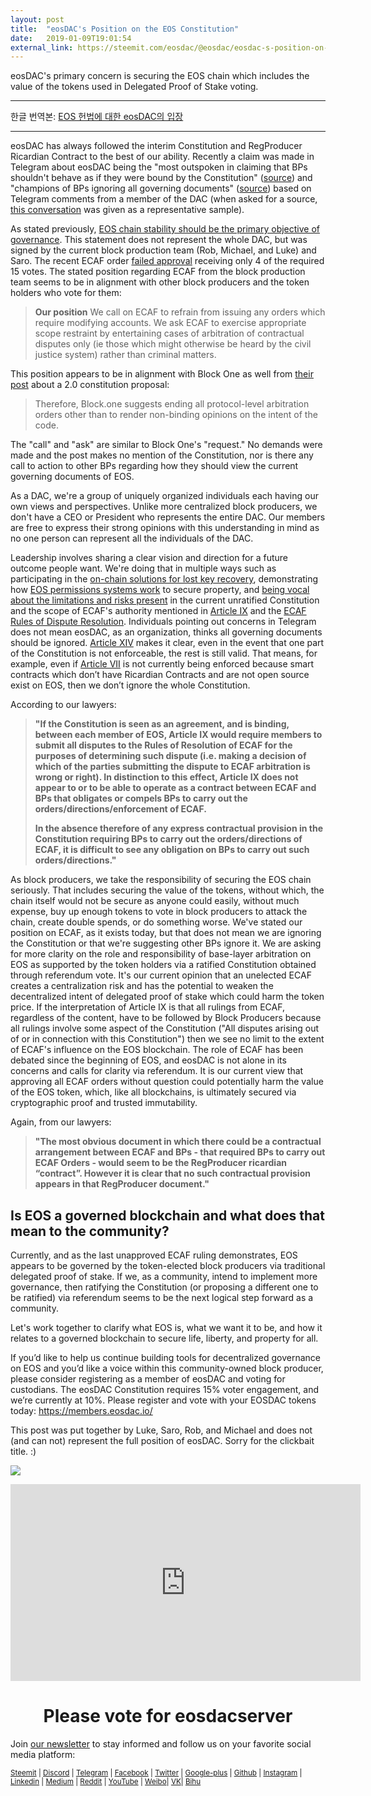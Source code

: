 ```yaml
---
layout: post
title:  "eosDAC's Position on the EOS Constitution"
date:   2019-01-09T19:01:54
external_link: https://steemit.com/eosdac/@eosdac/eosdac-s-position-on-the-eos-constitution
---
```

eosDAC's primary concern is securing the EOS chain which includes the value of the tokens used in Delegated Proof of Stake voting.


---

한글 번역본: [EOS 헌법에 대한 eosDAC의 입장](https://steemit.com/eosio/@koyoungk/6xpvtv-eosdac)

---


eosDAC has always followed the interim Constitution and RegProducer Ricardian Contract to the best of our ability. Recently a claim was made in Telegram about eosDAC being the "most outspoken in claiming that BPs shouldn't behave as if they were bound by the Constitution" (<a href="https://t.me/eos_alliance/10495">source</a>) and "champions of BPs ignoring all governing documents" (<a href="https://t.me/eos_alliance/10898">source</a>) based on Telegram comments from a member of the DAC (when asked for a source, <a href="https://t.me/EOSGov/122649">this conversation</a> was given as a representative sample).

As stated previously, <a href="https://steemit.com/eosio/@eosdac/eos-chain-stability-should-be-the-primary-objective-of-governance">EOS chain stability should be the primary objective of governance</a>. This statement does not represent the whole DAC, but was signed by the current block production team (Rob, Michael, and Luke) and Saro. The recent ECAF order <a href="https://eosauthority.com/approval/view?scope=libertyblock&name=chkey2&lnc=en">failed approval</a> receiving only 4 of the required 15 votes. The stated position regarding ECAF from the block production team seems to be in alignment with other block producers and the token holders who vote for them:

> **Our position**
> We call on ECAF to refrain from issuing any orders which require modifying accounts. We ask ECAF to exercise appropriate scope restraint by entertaining cases of arbitration of contractual disputes only (ie those which might otherwise be heard by the civil justice system) rather than criminal matters.

This position appears to be in alignment with Block One as well from <a href="https://block.one/news/block-ones-proposal-for-eos-constitution-v2-0/">their post</a> about a 2.0 constitution proposal:

> Therefore, Block.one suggests ending all protocol-level arbitration orders other than to render non-binding opinions on the intent of the code.

The "call" and "ask" are similar to Block One's "request." No demands were made and the post makes no mention of the Constitution, nor is there any call to action to other BPs regarding how they should view the current governing documents of EOS.

As a DAC, we're a group of uniquely organized individuals each having our own views and perspectives. Unlike more centralized block producers, we don't have a CEO or President who represents the entire DAC. Our members are free to express their strong opinions with this understanding in mind as no one person can represent all the individuals of the DAC.

Leadership involves sharing a clear vision and direction for a future outcome people want. We're doing that in multiple ways such as participating in the <a href="https://www.youtube.com/watch?v=-cq4RGG6GzU">on-chain solutions for lost key recovery</a>, demonstrating how <a href="https://steemit.com/eosdac/@eosdac/eosdac-custodian-candidate-voting-is-live">EOS permissions systems work</a> to secure property, and <a href="https://www.youtube.com/watch?v=_smkO2bdJOg">being vocal about the limitations and risks present</a> in the current unratified Constitution and the scope of ECAF's authority mentioned in <a href="https://github.com/EOS-Mainnet/governance/blob/master/eosio.system/eosio.system-clause-constitution-rc.md">Article IX</a> and the <a href="https://eoscorearbitration.io/home/governance/">ECAF Rules of Dispute Resolution</a>. Individuals pointing out concerns in Telegram does not mean eosDAC, as an organization, thinks all governing documents should be ignored. <a href="https://github.com/EOS-Mainnet/governance/blob/master/eosio.system/eosio.system-clause-constitution-rc.md#article-xiv---severability">Article XIV</a> makes it clear, even in the event that one part of the Constitution is not enforceable, the rest is still valid. That means, for example, even if <a href="https://github.com/EOS-Mainnet/governance/blob/master/eosio.system/eosio.system-clause-constitution-rc.md#article-xiv---severability">Article VII</a> is not currently being enforced because smart contracts which don’t have Ricardian Contracts and are not open source exist on EOS, then we don’t ignore the whole Constitution.

According to our lawyers:

> **"If the Constitution is seen as an agreement, and is binding, between each member of EOS, Article IX would require members to submit all disputes to the Rules of Resolution of ECAF for the purposes of determining such dispute (i.e. making a decision of which of the parties submitting the dispute to ECAF arbitration is wrong or right). In distinction to this effect, Article IX does not appear to or to be able to operate as a contract between ECAF and BPs that obligates or compels BPs to carry out the orders/directions/enforcement of ECAF.**
> 
> **In the absence therefore of any express contractual provision in the Constitution requiring BPs to carry out the orders/directions of ECAF, it is difficult to see any obligation on BPs to carry out such orders/directions."**

As block producers, we take the responsibility of securing the EOS chain seriously. That includes securing the value of the tokens, without which, the chain itself would not be secure as anyone could easily, without much expense, buy up enough tokens to vote in block producers to attack the chain, create double spends, or do something worse. We've stated our position on ECAF, as it exists today, but that does not mean we are ignoring the Constitution or that we're suggesting other BPs ignore it. We are asking for more clarity on the role and responsibility of base-layer arbitration on EOS as supported by the token holders via a ratified Constitution obtained through referendum vote. It's our current opinion that an unelected ECAF creates a centralization risk and has the potential to weaken the decentralized intent of delegated proof of stake which could harm the token price. If the interpretation of Article IX is that all rulings from ECAF, regardless of the content, have to be followed by Block Producers because all rulings involve some aspect of the Constitution ("All disputes arising out of or in connection with this Constitution") then we see no limit to the extent of ECAF's influence on the EOS blockchain. The role of ECAF has been debated since the beginning of EOS, and eosDAC is not alone in its concerns and calls for clarity via referendum. It is our current view that approving all ECAF orders without question could potentially harm the value of the EOS token, which, like all blockchains, is ultimately secured via cryptographic proof and trusted immutability.

Again, from our lawyers:

> **"The most obvious document in which there could be a contractual arrangement between ECAF and BPs - that required BPs to carry out ECAF Orders - would seem to be the RegProducer ricardian “contract”. However it is clear that no such contractual provision appears in that RegProducer document."**

<h2>Is EOS a governed blockchain and what does that mean to the community?</h2>

Currently, and as the last unapproved ECAF ruling demonstrates, EOS appears to be governed by the token-elected block producers via traditional delegated proof of stake. If we, as a community, intend to implement more governance, then ratifying the Constitution (or proposing a different one to be ratified) via referendum seems to be the next logical step forward as a community.

Let's work together to clarify what EOS is, what we want it to be, and how it relates to a governed blockchain to secure life, liberty, and property for all.

If you’d like to help us continue building tools for decentralized governance on EOS and you’d like a voice within this community-owned block producer, please consider registering as a member of eosDAC and voting for custodians. The eosDAC Constitution requires 15% voter engagement, and we’re currently at 10%. Please register and vote with your EOSDAC tokens today: https://members.eosdac.io/

This post was put together by Luke, Saro, Rob, and Michael and does not (and can not) represent the full position of eosDAC. Sorry for the clickbait title. :)

<a href="https://eosdac.io/"><img src="https://cdn.steemitimages.com/DQmRQWM3QtQ21wddAMCjbVRhB3rM7L4AGWLY9QpNmkXNLps/Screen%20Shot%202018-06-12%20at%2011.00.55%20PM.png"></a>

<iframe width="560" height="315" src="https://www.youtube.com/embed/PbQpAJOP6iA" frameborder="0" allow="autoplay; encrypted-media" allowfullscreen></iframe>

<center><h1>Please vote for eosdacserver</h1></center>

Join <a href="https://eosdac.io/news/#newsletter">our newsletter</a> to stay informed and follow us on your favorite social media platform:

<sub><a href="https://steemit.com/@eosdac" target="_blank">Steemit</a> | <a href="http://discord.io/eosdac" target="_blank">Discord</a> | <a href="https://t.me/eosdacio" target="_blank">Telegram</a> | <a href="https://facebook.com/eosdac" target="_blank">Facebook</a> | <a href="https://twitter.com/eosdac" target="_blank">Twitter</a> | <a href="https://plus.google.com/+eosdac" target="_blank">Google-plus</a> | <a href="https://github.com/eosdac" target="_blank">Github</a> | <a href="https://instagram.com/eosdac" target="_blank">Instagram</a> | <a href="https://linkedin.com/company/eosdac" target="_blank">Linkedin</a> | <a href="https://medium.com/eosdac" target="_blank">Medium</a> | <a href="https://www.reddit.com/r/EOSDAC/" target="_blank">Reddit</a> | <a href="https://www.youtube.com/eosdac" target="_blank">YouTube</a> | <a href="http://weibo.com/eosdac" target=”_blank”>Weibo</a>| <a href="https://vk.com/eosdac" target="_blank">VK</a>| <a href="https://bihu.com/people/586348" target="_blank">Bihu</a></sub>
